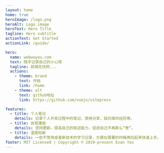 ```yaml
---
layout: home
home: true
heroImage: /logo.png
heroAlt: Logo image
heroText: Hero Title
tagline: Hero subtitle
actionText: Get Started
actionLink: /guide/

hero:
  name: webwuyou.com
  text: 随手记录自己的小心得
  tagline: 前端无忧网...
  actions:
    - theme: brand
      text: 开始
      link: /home
    - theme: alt
      text: github地址
      link: https://github.com/vuejs/vitepress

features:
  - title: 个人笔记
    details: 记录个人开发过程中的笔记、使用分享、踩坑填坑经历等。
  - title: 自我激励
    details: 坚持更新，提高自己的叙述能力，促进自己不再那么“卷”。
  - title: 温故知新
    details: 一些不常用或者新技术的学习记录，方便在需要的时候再捡起来快速上手。
footer: MIT Licensed | Copyright © 2019-present Evan You
---
```


